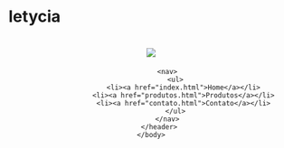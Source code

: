 # letycia
<!DOCTYPE html>
<html>
    <head>
        <meta charset="UTF-8">
        <title>Produtos - Barbearia Alura</title>
        <link rel="stylesheet" href="produtos.css">
    </head>
    <body>
        <header>
            <h1><img src="logo.png"></h1>

            <nav>
                <ul>
                    <li><a href="index.html">Home</a></li>
                    <li><a href="produtos.html">Produtos</a></li>
                    <li><a href="contato.html">Contato</a></li>
                </ul>
            </nav>
        </header>
    </body>
</html>
